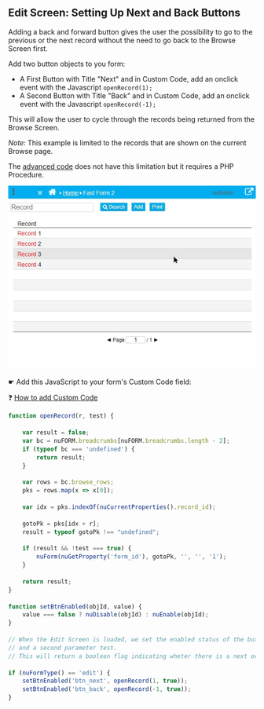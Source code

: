 ## Edit Screen: Setting Up Next and Back Buttons

Adding a back and forward button gives the user the possibility to go to the previous or the next record without the need to go back to the Browse Screen first.

Add two button objects to you form:

* A First Button with Title "Next" and in Custom Code, add an onclick event with the Javascript ```openRecord(1);```
* A Second Button with Title "Back" and in Custom Code, add an onclick event with the Javascript ```openRecord(-1);```

This will allow the user to cycle through the records being returned from the Browse Screen.

_Note_: This example is limited to the records that are shown on the current Browse page.

The [advanced code](/edit_record_navigator/advanced/README.md) does not have this limitation but it requires a PHP Procedure.

<p align="left">
  <img src="screenshots/edit_record_navigator.gif">
</p>


☛ Add this JavaScript to your form's Custom Code field:

 ❓ [How to add Custom Code](/codelib/common/form_add_custom_code_javascript.gif)

```javascript
function openRecord(r, test) {

    var result = false;
    var bc = nuFORM.breadcrumbs[nuFORM.breadcrumbs.length - 2];
    if (typeof bc === 'undefined') {
        return result;
    }

    var rows = bc.browse_rows;
    pks = rows.map(x => x[0]);

    var idx = pks.indexOf(nuCurrentProperties().record_id);

    gotoPk = pks[idx + r];
    result = typeof gotoPk !== "undefined";

    if (result && !test === true) {
        nuForm(nuGetProperty('form_id'), gotoPk, '', '', '1');
    }

    return result;
}

function setBtnEnabled(objId, value) {
    value === false ? nuDisable(objId) : nuEnable(objId);
}

// When the Edit Screen is loaded, we set the enabled status of the buttons by calling openRecord() 
// and a second parameter test.
// This will return a boolean flag indicating wheter there is a next or previous record.  

if (nuFormType() == 'edit') {
    setBtnEnabled('btn_next', openRecord(1, true));
    setBtnEnabled('btn_back', openRecord(-1, true));
}
```


